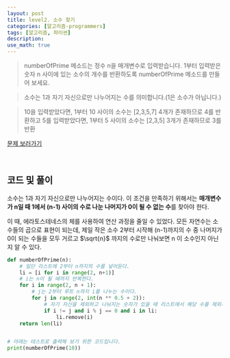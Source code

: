 ```yaml
---
layout: post
title: level2. 소수 찾기
categories: [알고리즘-programmers]
tags: [알고리즘, 파이썬]
description: 
use_math: true
---
```


> numberOfPrime 메소드는 정수 n을 매개변수로 입력받습니다. 
> 1부터 입력받은 숫자 n 사이에 있는 소수의 개수를 반환하도록 numberOfPrime 메소드를 만들어 보세요.

> 소수는 1과 자기 자신으로만 나누어지는 수를 의미합니다.(1은 소수가 아닙니다.)

> 10을 입력받았다면, 1부터 10 사이의 소수는 [2,3,5,7] 4개가 존재하므로 4를 반환하고 5를 입력받았다면, 1부터 5 사이의 소수는 
[2,3,5] 3개가 존재하므로 3를 반환


<a href="https://programmers.co.kr/learn/challenge_codes/171" target="_blank">문제 보러가기</a>

<br>

## 코드 및 풀이

소수는 1과 자기 자신으로만 나누어지는 수이다. 이 조건을 만족하기 위해서는 **매개변수가 n일 때 1에서 (n-1) 사이의 수로 나눈 나머지가 0이 될 수 없는 수**를 찾아야 한다.

이 때, 에라토스테네스의 체를 사용하여 연산 과정을 줄일 수 있었다. 모든 자연수는 소수들의 곱으로 표현이 되는데, 제일 작은 소수 2부터 시작해 (n-1)까지의 수 중 나머지가 0이 되는 수들을 모두 거르고 $\sqrt{n}$ 까지의 수로만 나눠보면 n 이 소수인지 아닌지 알 수 있다. 
 

```python
def numberOfPrime(n):
    # 일단 리스트에 2부터 n까지의 수를 넣어둔다.
    li = [i for i in range(2, n+1)]
    # i는 n이 될 때까지 반복한다.
    for i in range(2, n + 1):
        # j는 2부터 루트 n까지 i를 나누는 수이다.
        for j in range(2, int(n ** 0.5 + 2)):
            # 자기 자신을 제외하고 나눠지는 숫자가 있을 때 리스트에서 해당 수를 제외시킨다.
            if i != j and i % j == 0 and i in li:
                li.remove(i)
    return len(li)


# 아래는 테스트로 출력해 보기 위한 코드입니다.
print(numberOfPrime(10))
```

<br>
